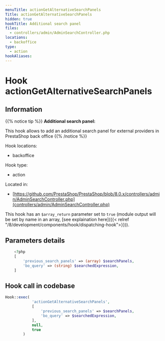 ```yaml
---
menuTitle: actionGetAlternativeSearchPanels
Title: actionGetAlternativeSearchPanels
hidden: true
hookTitle: Additional search panel
files:
  - controllers/admin/AdminSearchController.php
locations:
  - backoffice
type:
  - action
hookAliases:
---
```


# Hook actionGetAlternativeSearchPanels

## Information

{{% notice tip %}}
**Additional search panel:** 

This hook allows to add an additional search panel for external providers in PrestaShop back office
{{% /notice %}}

Hook locations: 
  - backoffice

Hook type: 
  - action

Located in: 
  - [https://github.com/PrestaShop/PrestaShop/blob/8.0.x/controllers/admin/AdminSearchController.php](controllers/admin/AdminSearchController.php)

This hook has an `$array_return` parameter set to `true` (module output will be set by name in an array, [see explaination here]({{< relref "/8/development/components/hook/dispatching-hook">}})).

## Parameters details

```php
    <?php
    [
        'previous_search_panels' => (array) $searchPanels,
        'bo_query' => (string) $searchedExpression,
    ]
```

## Hook call in codebase

```php
Hook::exec(
            'actionGetAlternativeSearchPanels',
            [
                'previous_search_panels' => $searchPanels,
                'bo_query' => $searchedExpression,
            ],
            null,
            true
        )
```